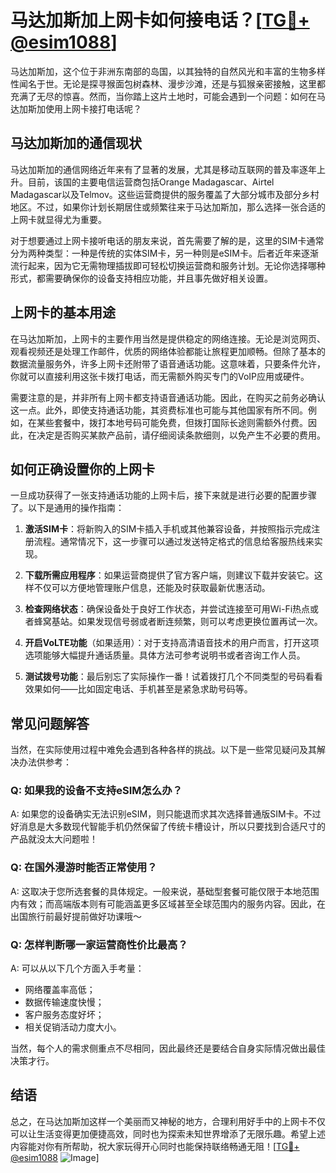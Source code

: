 # 马达加斯加上网卡如何接电话？[[TG💪+ @esim1088](https://t.me/s/esim1088)]

马达加斯加，这个位于非洲东南部的岛国，以其独特的自然风光和丰富的生物多样性闻名于世。无论是探寻猴面包树森林、漫步沙滩，还是与狐猴亲密接触，这里都充满了无尽的惊喜。然而，当你踏上这片土地时，可能会遇到一个问题：如何在马达加斯加使用上网卡接打电话呢？

## 马达加斯加的通信现状

马达加斯加的通信网络近年来有了显著的发展，尤其是移动互联网的普及率逐年上升。目前，该国的主要电信运营商包括Orange Madagascar、Airtel Madagascar以及Telmov。这些运营商提供的服务覆盖了大部分城市及部分乡村地区。不过，如果你计划长期居住或频繁往来于马达加斯加，那么选择一张合适的上网卡就显得尤为重要。

对于想要通过上网卡接听电话的朋友来说，首先需要了解的是，这里的SIM卡通常分为两种类型：一种是传统的实体SIM卡，另一种则是eSIM卡。后者近年来逐渐流行起来，因为它无需物理插拔即可轻松切换运营商和服务计划。无论你选择哪种形式，都需要确保你的设备支持相应功能，并且事先做好相关设置。

## 上网卡的基本用途

在马达加斯加，上网卡的主要作用当然是提供稳定的网络连接。无论是浏览网页、观看视频还是处理工作邮件，优质的网络体验都能让旅程更加顺畅。但除了基本的数据流量服务外，许多上网卡还附带了语音通话功能。这意味着，只要条件允许，你就可以直接利用这张卡拨打电话，而无需额外购买专门的VoIP应用或硬件。

需要注意的是，并非所有上网卡都支持语音通话功能。因此，在购买之前务必确认这一点。此外，即使支持通话功能，其资费标准也可能与其他国家有所不同。例如，在某些套餐中，拨打本地号码可能免费，但拨打国际长途则需额外付费。因此，在决定是否购买某款产品前，请仔细阅读条款细则，以免产生不必要的费用。

## 如何正确设置你的上网卡

一旦成功获得了一张支持通话功能的上网卡后，接下来就是进行必要的配置步骤了。以下是通用的操作指南：

1. **激活SIM卡**：将新购入的SIM卡插入手机或其他兼容设备，并按照指示完成注册流程。通常情况下，这一步骤可以通过发送特定格式的信息给客服热线来实现。
   
2. **下载所需应用程序**：如果运营商提供了官方客户端，则建议下载并安装它。这样不仅可以方便地管理账户信息，还能及时获取最新优惠活动。

3. **检查网络状态**：确保设备处于良好工作状态，并尝试连接至可用Wi-Fi热点或者蜂窝基站。如果发现信号弱或者断连频繁，则可以考虑更换位置再试一次。

4. **开启VoLTE功能**（如果适用）：对于支持高清语音技术的用户而言，打开这项选项能够大幅提升通话质量。具体方法可参考说明书或者咨询工作人员。

5. **测试拨号功能**：最后别忘了实际操作一番！试着拨打几个不同类型的号码看看效果如何——比如固定电话、手机甚至是紧急求助号码等。

## 常见问题解答

当然，在实际使用过程中难免会遇到各种各样的挑战。以下是一些常见疑问及其解决办法供参考：

### Q: 如果我的设备不支持eSIM怎么办？
A: 如果您的设备确实无法识别eSIM，则只能退而求其次选择普通版SIM卡。不过好消息是大多数现代智能手机仍然保留了传统卡槽设计，所以只要找到合适尺寸的产品就没太大问题啦！

### Q: 在国外漫游时能否正常使用？
A: 这取决于您所选套餐的具体规定。一般来说，基础型套餐可能仅限于本地范围内有效；而高端版本则有可能涵盖更多区域甚至全球范围内的服务内容。因此，在出国旅行前最好提前做好功课哦～

### Q: 怎样判断哪一家运营商性价比最高？
A: 可以从以下几个方面入手考量：
   - 网络覆盖率高低；
   - 数据传输速度快慢；
   - 客户服务态度好坏；
   - 相关促销活动力度大小。

当然，每个人的需求侧重点不尽相同，因此最终还是要结合自身实际情况做出最佳决策才行。

## 结语

总之，在马达加斯加这样一个美丽而又神秘的地方，合理利用好手中的上网卡不仅可以让生活变得更加便捷高效，同时也为探索未知世界增添了无限乐趣。希望上述内容能对你有所帮助，祝大家玩得开心同时也能保持联络畅通无阻！[[TG💪+ @esim1088](https://t.me/s/esim1088) ![Image](https://i.postimg.cc/4NQfJmqS/Snipaste-2025-05-13-00-14-12.png)]